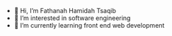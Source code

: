 - 👋 Hi, I’m Fathanah Hamidah Tsaqib
- 👀 I’m interested in software engineering
- 🌱 I’m currently learning front end web development

<!---
fathnhh/fathnhh is a ✨ special ✨ repository because its `README.md` (this file) appears on your GitHub profile.
You can click the Preview link to take a look at your changes.
--->
